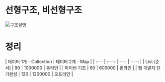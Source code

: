 # 선형구조, 비선형구조

![구조설명](https://cdn.discordapp.com/attachments/1181056701537996810/1191916727177580605/image.png)

# 정리
| 데이터 1개 - Collection | 데이터 2개 - Map |
| :--- | :---: | ---: | :---: |
| List<E> (순서) | 90 | 1000000 | 온라인 |
| 파이썬 기초 | 60 | 600000 | 온라인 |
| 웹 개발자 단기완성 | 120 | 1200000 | 오프라인 |